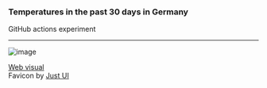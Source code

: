 ### Temperatures in the past 30 days in Germany
GitHub actions experiment

---

![image](https://user-images.githubusercontent.com/81188/93883886-755c1980-fce2-11ea-824f-cb97a936290e.png)

[Web visual](https://softcreatr.github.io/historical-weather-data-germany/)<br>
Favicon by [Just UI](https://www.iconfinder.com/icons/669958/cloud_forecast_sun_weather_icon)
